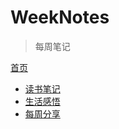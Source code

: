 # WeekNotes

> 每周笔记

[首页](../README.MD)

- [读书笔记](docs/readingNotes.md)
- [生活感悟](docs/lifeFeeling.md)
- [每周分享](docs/share.md)
